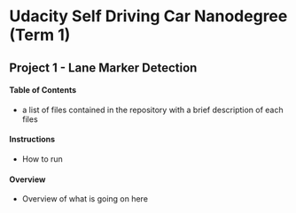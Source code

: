 # Udacity Self Driving Car Nanodegree (Term 1)
## Project 1 - Lane Marker Detection
#### Table of Contents
- a list of files contained in the repository with a brief description of each files
#### Instructions
- How to run
#### Overview
- Overview of what is going on here